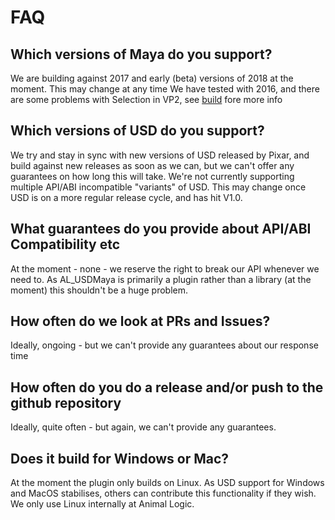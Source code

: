 # FAQ


## Which versions of Maya do you support?
We are building against 2017 and early (beta) versions of 2018 at the moment. This may change at any time We have tested with 2016, and there are some problems with Selection in VP2, see [build](./build.md) fore more info
 
## Which versions of USD do you support?
We try and stay in sync with new versions of USD released by Pixar, and build against new releases as soon as we can, but we can't offer any guarantees on how long this will take.
We're not currently supporting multiple API/ABI incompatible "variants" of USD. This may change once USD is on a more regular release cycle, and has hit V1.0.

## What guarantees do you provide about API/ABI Compatibility etc
At the moment - none - we reserve the right to break our API whenever we need to. 
As AL_USDMaya is primarily a plugin rather than a library (at the moment) this shouldn't be a huge problem.

## How often do we look at PRs and Issues? 
Ideally, ongoing - but we can't provide any guarantees about our response time

## How often do you do a release and/or push to the github repository
Ideally, quite often - but again, we can't provide any guarantees.

## Does it build for  Windows or Mac?
At the moment the plugin only builds on Linux. As USD support for Windows and MacOS stabilises, others can contribute this functionality if they wish. We only use Linux internally at Animal Logic.

